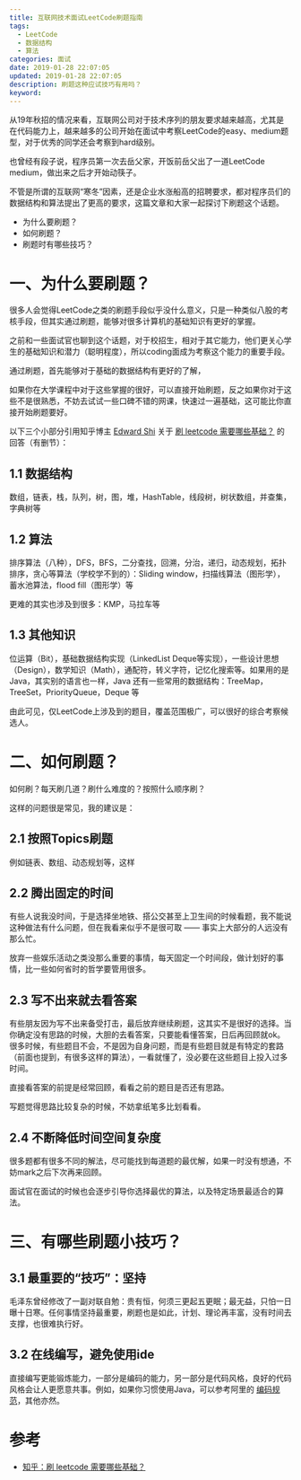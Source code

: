 ```yaml
---
title: 互联网技术面试LeetCode刷题指南
tags:
  - LeetCode
  - 数据结构
  - 算法
categories: 面试
date: 2019-01-28 22:07:05
updated: 2019-01-28 22:07:05
description: 刷题这种应试技巧有用吗？
keyword:
---
```


从19年秋招的情况来看，互联网公司对于技术序列的朋友要求越来越高，尤其是在代码能力上，越来越多的公司开始在面试中考察LeetCode的easy、medium题型，对于优秀的同学还会考察到hard级别。

也曾经有段子说，程序员第一次去岳父家，开饭前岳父出了一道LeetCode medium，做出来之后才开始动筷子。

不管是所谓的互联网“寒冬”因素，还是企业水涨船高的招聘要求，都对程序员们的数据结构和算法提出了更高的要求，这篇文章和大家一起探讨下刷题这个话题。

- 为什么要刷题？
- 如何刷题？
- 刷题时有哪些技巧？


<!-- more -->

# 一、为什么要刷题？

很多人会觉得LeetCode之类的刷题手段似乎没什么意义，只是一种类似八股的考核手段，但其实通过刷题，能够对很多计算机的基础知识有更好的掌握。

之前和一些面试官也聊到这个话题，对于校招生，相对于其它能力，他们更关心学生的基础知识和潜力（聪明程度），所以coding面成为考察这个能力的重要手段。

通过刷题，首先能够对于基础的数据结构有更好的了解，

如果你在大学课程中对于这些掌握的很好，可以直接开始刷题，反之如果你对于这些不是很熟悉，不妨去试试一些口碑不错的网课，快速过一遍基础，这可能比你直接开始刷题要好。

以下三个小部分引用知乎博主 [Edward Shi](https://www.zhihu.com/people/skywhat/activities) 关于 [刷 leetcode 需要哪些基础？](https://www.zhihu.com/question/30737325/answer/524120016) 的回答（有删节）：

## 1.1 数据结构

数组，链表，栈，队列，树，图，堆，HashTable，线段树，树状数组，并查集，字典树等

## 1.2 算法

排序算法（八种），DFS，BFS，二分查找，回溯，分治，递归，动态规划，拓扑排序，贪心等算法（学校学不到的）：Sliding window，扫描线算法（图形学），蓄水池算法，flood fill（图形学）等

更难的其实也涉及到很多：KMP，马拉车等

## 1.3 其他知识

位运算（Bit），基础数据结构实现（LinkedList Deque等实现），一些设计思想（Design），数学知识（Math），通配符，转义字符，记忆化搜索等。如果用的是Java，其实别的语言也一样，Java 还有一些常用的数据结构：TreeMap，TreeSet，PriorityQueue，Deque 等

由此可见，仅LeetCode上涉及到的题目，覆盖范围极广，可以很好的综合考察候选人。

# 二、如何刷题？

如何刷？每天刷几道？刷什么难度的？按照什么顺序刷？

这样的问题很是常见，我的建议是：

## 2.1 按照Topics刷题

例如链表、数组、动态规划等，这样

## 2.2 腾出固定的时间

有些人说我没时间，于是选择坐地铁、搭公交甚至上卫生间的时候看题，我不能说这种做法有什么问题，但在我看来似乎不是很可取 —— 事实上大部分的人远没有那么忙。

放弃一些娱乐活动之类没那么重要的事情，每天固定一个时间段，做计划好的事情，比一些如何省时的哲学要管用很多。

## 2.3 写不出来就去看答案

有些朋友因为写不出来备受打击，最后放弃继续刷题，这其实不是很好的选择。当你确定没有思路的时候，大胆的去看答案，只要能看懂答案，日后再回顾就ok。很多时候，有些题目不会，不是因为自身问题，而是有些题目就是有特定的套路（前面也提到，有很多这样的算法），一看就懂了，没必要在这些题目上投入过多时间。

直接看答案的前提是经常回顾，看看之前的题目是否还有思路。

写题觉得思路比较复杂的时候，不妨拿纸笔多比划看看。

## 2.4 不断降低时间空间复杂度

很多题都有很多不同的解法，尽可能找到每道题的最优解，如果一时没有想通，不妨mark之后下次再来回顾。

面试官在面试的时候也会逐步引导你选择最优的算法，以及特定场景最适合的算法。

# 三、有哪些刷题小技巧？

## 3.1 最重要的“技巧”：坚持

毛泽东曾经修改了一副对联自勉：贵有恒，何须三更起五更眠；最无益，只怕一日曝十日寒。任何事情坚持最重要，刷题也是如此，计划、理论再丰富，没有时间去支撑，也很难执行好。


## 3.2 在线编写，避免使用ide

直接编写更能锻炼能力，一部分是编码的能力，另一部分是代码风格，良好的代码风格会让人更愿意共事。例如，如果你习惯使用Java，可以参考阿里的 [编码规范](http://techforum-img.cn-hangzhou.oss-pub.aliyun-inc.com/%E9%98%BF%E9%87%8C%E5%B7%B4%E5%B7%B4Java%E5%BC%80%E5%8F%91%E6%89%8B%E5%86%8C%28%E7%BB%88%E6%9E%81%E7%89%88%29.pdf)，其他亦然。



# 参考

- [知乎：刷 leetcode 需要哪些基础？](https://www.zhihu.com/question/30737325/answer/524120016)

